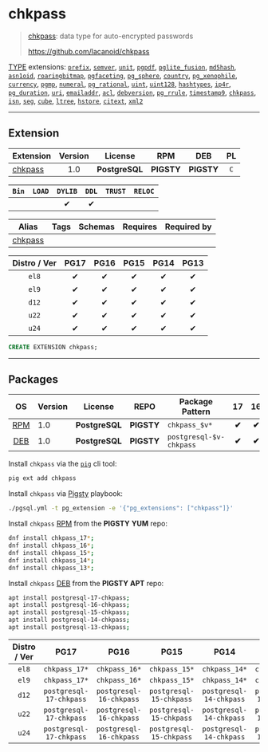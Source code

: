 # chkpass


> [chkpass](https://github.com/lacanoid/chkpass): data type for auto-encrypted passwords
>
> https://github.com/lacanoid/chkpass





[TYPE](/type) extensions: [`prefix`](/prefix), [`semver`](/semver), [`unit`](/unit), [`pgpdf`](/pgpdf), [`pglite_fusion`](/pglite_fusion), [`md5hash`](/md5hash), [`asn1oid`](/asn1oid), [`roaringbitmap`](/roaringbitmap), [`pgfaceting`](/pgfaceting), [`pg_sphere`](/pg_sphere), [`country`](/country), [`pg_xenophile`](/pg_xenophile), [`currency`](/currency), [`pgmp`](/pgmp), [`numeral`](/numeral), [`pg_rational`](/pg_rational), [`uint`](/uint), [`uint128`](/uint128), [`hashtypes`](/hashtypes), [`ip4r`](/ip4r), [`pg_duration`](/pg_duration), [`uri`](/uri), [`emailaddr`](/emailaddr), [`acl`](/acl), [`debversion`](/debversion), [`pg_rrule`](/pg_rrule), [`timestamp9`](/timestamp9), [`chkpass`](/chkpass), [`isn`](/isn), [`seg`](/seg), [`cube`](/cube), [`ltree`](/ltree), [`hstore`](/hstore), [`citext`](/citext), [`xml2`](/xml2)


-------
## Extension


| Extension | Version | License | RPM | DEB | PL |
|-----------|:-------:|:-------:|:---:|:---:|:--:|
| [chkpass](https://github.com/lacanoid/chkpass) | 1.0 | **<span class="tcblue">PostgreSQL</span>** | **<span class="tcwarn">PIGSTY</span>** | **<span class="tcwarn">PIGSTY</span>** | `C` |



| `Bin` | `LOAD` | `DYLIB` | `DDL` | `TRUST` | `RELOC` |
|:-----:|:------:|:-------:|:-----:|:-------:|:-------:|
|  |  | <span class="tcblue">✔</span> | <span class="tcblue">✔</span> |  |  |



| Alias | Tags | Schemas | Requires | Required by |
|-------|------|---------|----------|-------------|
| [chkpass](/chkpass) |  |  |  |  |



| Distro / Ver | PG17 | PG16 | PG15 | PG14 | PG13 |
|:------------:|:----:|:----:|:----:|:----:|:----:|
| `el8` | <span class="tcblue">✔</span> | <span class="tcblue">✔</span> | <span class="tcblue">✔</span> | <span class="tcblue">✔</span> | <span class="tcblue">✔</span> |
| `el9` | <span class="tcblue">✔</span> | <span class="tcblue">✔</span> | <span class="tcblue">✔</span> | <span class="tcblue">✔</span> | <span class="tcblue">✔</span> |
| `d12` | <span class="tcblue">✔</span> | <span class="tcblue">✔</span> | <span class="tcblue">✔</span> | <span class="tcblue">✔</span> | <span class="tcblue">✔</span> |
| `u22` | <span class="tcblue">✔</span> | <span class="tcblue">✔</span> | <span class="tcblue">✔</span> | <span class="tcblue">✔</span> | <span class="tcblue">✔</span> |
| `u24` | <span class="tcblue">✔</span> | <span class="tcblue">✔</span> | <span class="tcblue">✔</span> | <span class="tcblue">✔</span> | <span class="tcblue">✔</span> |





```sql
CREATE EXTENSION chkpass;
```

-----------


## Packages


| OS | Version | License | REPO | Package Pattern | 17 | 16 | 15 | 14 | 13 | Dependency |
|:--:|---------|:-------:|:----:|-----------------|:--:|:--:|:--:|:--:|:--:|------------|
| [RPM](/rpm) | 1.0 | **<span class="tcblue">PostgreSQL</span>** | **<span class="tcwarn">PIGSTY</span>** | `chkpass_$v*` | **<span class="tcwarn">✔</span>** | **<span class="tcwarn">✔</span>** | **<span class="tcwarn">✔</span>** | **<span class="tcwarn">✔</span>** | **<span class="tcwarn">✔</span>** |  |
| [DEB](/deb) | 1.0 | **<span class="tcblue">PostgreSQL</span>** | **<span class="tcwarn">PIGSTY</span>** | `postgresql-$v-chkpass` | **<span class="tcwarn">✔</span>** | **<span class="tcwarn">✔</span>** | **<span class="tcwarn">✔</span>** | **<span class="tcwarn">✔</span>** | **<span class="tcwarn">✔</span>** |  |



Install `chkpass` via the [`pig`](https://github.com/pgsty/pig) cli tool:

```bash
pig ext add chkpass
```


Install `chkpass` via [Pigsty](https://pigsty.io/docs/pgext/usage/install/) playbook:

```bash
./pgsql.yml -t pg_extension -e '{"pg_extensions": ["chkpass"]}'
```


Install `chkpass` [RPM](/rpm) from the **<span class="tcwarn">PIGSTY</span>** **YUM** repo:

```bash
dnf install chkpass_17*;
dnf install chkpass_16*;
dnf install chkpass_15*;
dnf install chkpass_14*;
dnf install chkpass_13*;
```


Install `chkpass` [DEB](/deb) from the **<span class="tcwarn">PIGSTY</span>** **APT** repo:

```bash
apt install postgresql-17-chkpass;
apt install postgresql-16-chkpass;
apt install postgresql-15-chkpass;
apt install postgresql-14-chkpass;
apt install postgresql-13-chkpass;
```




| Distro / Ver | PG17 | PG16 | PG15 | PG14 | PG13 |
|:------------:|:----:|:----:|:----:|:----:|:----:|
| `el8` | `chkpass_17*` | `chkpass_16*` | `chkpass_15*` | `chkpass_14*` | `chkpass_13*` |
| `el9` | `chkpass_17*` | `chkpass_16*` | `chkpass_15*` | `chkpass_14*` | `chkpass_13*` |
| `d12` | `postgresql-17-chkpass` | `postgresql-16-chkpass` | `postgresql-15-chkpass` | `postgresql-14-chkpass` | `postgresql-13-chkpass` |
| `u22` | `postgresql-17-chkpass` | `postgresql-16-chkpass` | `postgresql-15-chkpass` | `postgresql-14-chkpass` | `postgresql-13-chkpass` |
| `u24` | `postgresql-17-chkpass` | `postgresql-16-chkpass` | `postgresql-15-chkpass` | `postgresql-14-chkpass` | `postgresql-13-chkpass` |






